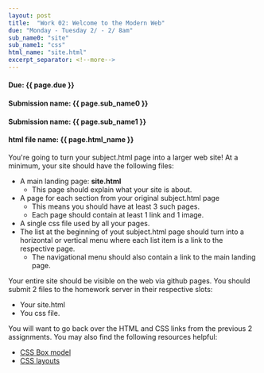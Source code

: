 ```yaml
---
layout: post
title:  "Work 02: Welcome to the Modern Web"
due: "Monday - Tuesday 2/ - 2/ 8am"
sub_name0: "site"
sub_name1: "css"
html_name: "site.html"
excerpt_separator: <!--more-->
---
```


#### Due: {{ page.due }}

#### Submission name: {{ page.sub_name0 }}
#### Submission name: {{ page.sub_name1 }}
#### html file name: {{ page.html_name }}

<!--more-->

You're going to turn your subject.html page into a larger web site! At a minimum, your site should have the following files:
  * A main landing page: __site.html__
    - This page should explain what your site is about.
  * A page for each section from your original subject.html page
    - This means you should have at least 3 such pages.
    - Each page should contain at least 1 link and 1 image.
  * A single css file used by all your pages.
  * The list at the beginning of yout subject.html page should turn into a horizontal or vertical menu where each list item is a link to the respective page.
    - The navigational menu should also contain a link to the main landing page.

Your entire site should be visible on the web via github pages. You should submit 2 files to the homework server in their respective slots:
  * Your site.html
  * You css file.

You will want to go back over the HTML and CSS links from the previous 2 assignments. You may also find the following resources helpful:
  * [CSS Box model](https://developer.mozilla.org/en-US/docs/Learn/CSS/Building_blocks/The_box_model)
  * [CSS layouts](https://developer.mozilla.org/en-US/docs/Learn/CSS/CSS_layout/Introduction)
